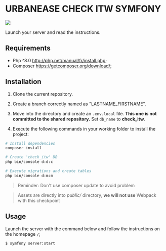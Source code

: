 # URBANEASE CHECK ITW SYMFONY

![](https://static.tvtropes.org/pmwiki/pub/images/potc_monocle2.jpg)

Launch your server and read the instructions.

## Requirements

- Php ^8.0 http://php.net/manual/fr/install.php;
- Composer https://getcomposer.org/download/;

## Installation

1. Clone the current repository.

2. Create a branch correctly named as "LASTNAME_FIRSTNAME".

3. Move into the directory and create an `.env.local` file.
   **This one is not committed to the shared repository.**
   Set `db_name` to **check_itw**.

4. Execute the following commands in your working folder to install the project:

```bash
# Install dependencies
composer install

# Create 'check_itw' DB
php bin/console d:d:c

# Execute migrations and create tables
php bin/console d:m:m
```

> Reminder: Don't use composer update to avoid problem

> Assets are directly into _public/_ directory, **we will not use** Webpack with this checkpoint

## Usage

Launch the server with the command below and follow the instructions on the homepage `/`;

```bash
$ symfony server:start
```
